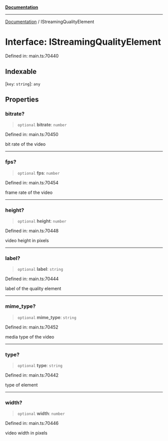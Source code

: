 [**Documentation**](../README.md)

***

[Documentation](../README.md) / IStreamingQualityElement

# Interface: IStreamingQualityElement

Defined in: main.ts:70440

## Indexable

\[`key`: `string`\]: `any`

## Properties

### bitrate?

> `optional` **bitrate**: `number`

Defined in: main.ts:70450

bit rate of the video

***

### fps?

> `optional` **fps**: `number`

Defined in: main.ts:70454

frame rate of the video

***

### height?

> `optional` **height**: `number`

Defined in: main.ts:70448

video height in pixels

***

### label?

> `optional` **label**: `string`

Defined in: main.ts:70444

label of the quality element

***

### mime\_type?

> `optional` **mime\_type**: `string`

Defined in: main.ts:70452

media type of the video

***

### type?

> `optional` **type**: `string`

Defined in: main.ts:70442

type of element

***

### width?

> `optional` **width**: `number`

Defined in: main.ts:70446

video width in pixels
